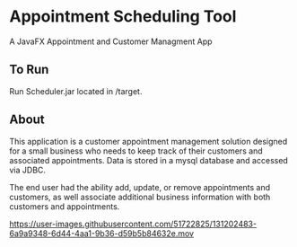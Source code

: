 # Appointment Scheduling Tool
A JavaFX Appointment and Customer Managment App

## To Run 
Run Scheduler.jar located in /target. 

## About
This application is a customer appointment management solution designed for a small business who needs to keep track of
their customers and associated appointments. Data is stored in a mysql database and accessed via JDBC.

The end user had the ability add, update, or remove appointments and customers, as well associate additional business
information with both customers and appointments.


https://user-images.githubusercontent.com/51722825/131202483-6a9a9348-6d44-4aa1-9b36-d59b5b84632e.mov


